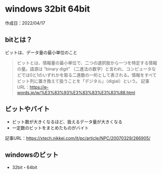 # windows 32bit 64bit
作成日：2022/04/17

##  bitとは？
ビットは、データ量の最小単位のこと

> ビットとは、情報量の最小単位で、二つの選択肢から一つを特定する情報の量。語源は “binary digit” （二進法の数字）と言われ、コンピュータなどでは0と1のいずれかを取る二進数の一桁として表される。情報をすべてビット列に置き換えて扱うことを「デジタル」（digial）という。
> 記事URL：https://e-words.jp/w/%E3%83%93%E3%83%83%E3%83%88.html

## ビットやバイト
- ビット数が大きくなるほど、扱えるデータ量が大きくなる
- 一定数のビットをまとめたものがバイト

記事URL：https://xtech.nikkei.com/it/pc/article/NPC/20070329/266905/

## windowsのビット
- 32bit・64bit
